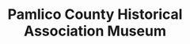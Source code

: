 ---
layout: repo
title: "Pamlico County Historical Association Museum"
id: 4793
permalink: repos/4793/
---